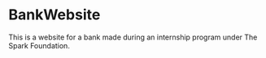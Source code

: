 # BankWebsite

This is a website for a bank made during an internship program under The Spark Foundation.
